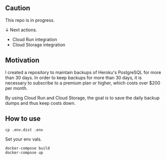 ## Caution
This repo is in progress.

↓ Next actions.
- Cloud Run integration
- Cloud Storage integration


## Motivation
I created a repository to maintain backups of Heroku's PostgreSQL for more than 30 days. In order to keep backups for more than 30 days, it is necessary to subscribe to a premium plan or higher, which costs over $200 per month.

By using Cloud Run and Cloud Storage, the goal is to save the daily backup dumps and thus keep costs down.


## How to use
```
cp .env.dist .env
```
Set your env vals.

```
docker-compose build
docker-compose up
```
